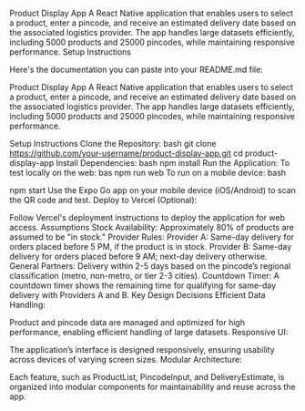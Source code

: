 Product Display App
A React Native application that enables users to select a product, enter a pincode, and receive an estimated delivery date based on the associated logistics provider. The app handles large datasets efficiently, including 5000 products and 25000 pincodes, while maintaining responsive performance.
Setup Instructions

Here's the documentation you can paste into your README.md file:

Product Display App
A React Native application that enables users to select a product, enter a pincode, and receive an estimated delivery date based on the associated logistics provider. The app handles large datasets efficiently, including 5000 products and 25000 pincodes, while maintaining responsive performance.

Setup Instructions
Clone the Repository:
bash
git clone https://github.com/your-username/product-display-app.git
cd product-display-app
Install Dependencies:
bash
npm install
Run the Application:
To test locally on the web:
bas
npm run web
To run on a mobile device:
bash

npm start
Use the Expo Go app on your mobile device (iOS/Android) to scan the QR code and test.
Deploy to Vercel (Optional):

Follow Vercel's deployment instructions to deploy the application for web access.
Assumptions
Stock Availability: Approximately 80% of products are assumed to be "in stock."
Provider Rules:
Provider A: Same-day delivery for orders placed before 5 PM, if the product is in stock.
Provider B: Same-day delivery for orders placed before 9 AM; next-day delivery otherwise.
General Partners: Delivery within 2-5 days based on the pincode’s regional classification (metro, non-metro, or tier 2-3 cities).
Countdown Timer: A countdown timer shows the remaining time for qualifying for same-day delivery with Providers A and B.
Key Design Decisions
Efficient Data Handling:

Product and pincode data are managed and optimized for high performance, enabling efficient handling of large datasets.
Responsive UI:

The application’s interface is designed responsively, ensuring usability across devices of varying screen sizes.
Modular Architecture:

Each feature, such as ProductList, PincodeInput, and DeliveryEstimate, is organized into modular components for maintainability and reuse across the app.

